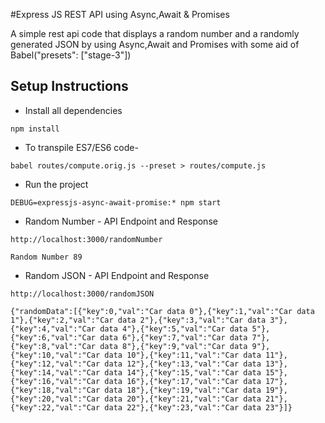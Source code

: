 #Express JS REST API using Async,Await & Promises

A simple rest api code that displays a random number and a randomly generated JSON by using Async,Await and Promises with some aid of Babel("presets": ["stage-3"])

## Setup Instructions

- Install all dependencies

`npm install`

- To transpile ES7/ES6 code-

`babel routes/compute.orig.js --preset > routes/compute.js`

- Run the project

`DEBUG=expressjs-async-await-promise:* npm start`

- Random Number - API Endpoint and Response

`http://localhost:3000/randomNumber`

`Random Number 89`

- Random JSON - API Endpoint and Response

`http://localhost:3000/randomJSON`

`{"randomData":[{"key":0,"val":"Car data 0"},{"key":1,"val":"Car data 1"},{"key":2,"val":"Car data 2"},{"key":3,"val":"Car data 3"},{"key":4,"val":"Car data 4"},{"key":5,"val":"Car data 5"},{"key":6,"val":"Car data 6"},{"key":7,"val":"Car data 7"},{"key":8,"val":"Car data 8"},{"key":9,"val":"Car data 9"},{"key":10,"val":"Car data 10"},{"key":11,"val":"Car data 11"},{"key":12,"val":"Car data 12"},{"key":13,"val":"Car data 13"},{"key":14,"val":"Car data 14"},{"key":15,"val":"Car data 15"},{"key":16,"val":"Car data 16"},{"key":17,"val":"Car data 17"},{"key":18,"val":"Car data 18"},{"key":19,"val":"Car data 19"},{"key":20,"val":"Car data 20"},{"key":21,"val":"Car data 21"},{"key":22,"val":"Car data 22"},{"key":23,"val":"Car data 23"}]}`
